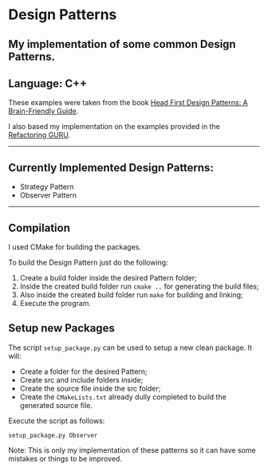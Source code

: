 # Design Patterns
## My implementation of some common Design Patterns.
## Language: C++

These examples were taken from the book [Head First Design Patterns: A Brain-Friendly Guide](https://www.amazon.com/Head-First-Design-Patterns-Brain-Friendly/dp/0596007124).

I also based my implementation on the examples provided in the [Refactoring GURU](https://refactoring.guru/design-patterns).

---

## Currently Implemented Design Patterns:
- Strategy Pattern
- Observer Pattern

---

## Compilation
I used CMake for building the packages.

To build the Design Pattern just do the following:
1. Create a build folder inside the desired Pattern folder;
2. Inside the created build folder run `cmake ..` for generating the build files;
3. Also inside the created build folder run `make` for building and linking;
4. Execute the program.

## Setup new Packages
The script `setup_package.py` can be used to setup a new clean package.
It will:
- Create a folder for the desired Pattern;
- Create src and include folders inside;
- Create the source file inside the src folder; 
- Create the `CMakeLists.txt` already dully completed to build the generated source file.

Execute the script as follows:
```console
setup_package.py Observer
```

Note: This is only my implementation of these patterns so it can have some mistakes or things to be improved.
